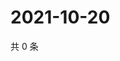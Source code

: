 # 2021-10-20

共 0 条

<!-- BEGIN WEIBO -->
<!-- 最后更新时间 Wed Oct 20 2021 05:09:44 GMT+0800 (China Standard Time) -->

<!-- END WEIBO -->
